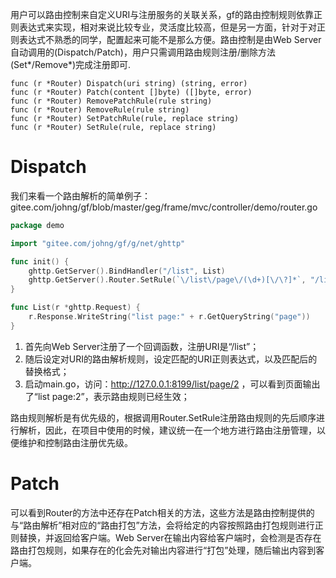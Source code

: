 用户可以路由控制来自定义URI与注册服务的关联关系，gf的路由控制规则依靠正则表达式来实现，相对来说比较专业，灵活度比较高，但是另一方面，针对于对正则表达式不熟悉的同学，配置起来可能不是那么方便。路由控制是由Web Server自动调用的(Dispatch/Patch)，用户只需调用路由规则注册/删除方法(Set*/Remove*)完成注册即可.

    func (r *Router) Dispatch(uri string) (string, error)
    func (r *Router) Patch(content []byte) ([]byte, error)
    func (r *Router) RemovePatchRule(rule string)
    func (r *Router) RemoveRule(rule string)
    func (r *Router) SetPatchRule(rule, replace string)
    func (r *Router) SetRule(rule, replace string)

# Dispatch
我们来看一个路由解析的简单例子：
gitee.com/johng/gf/blob/master/geg/frame/mvc/controller/demo/router.go
```go
package demo

import "gitee.com/johng/gf/g/net/ghttp"

func init() {
    ghttp.GetServer().BindHandler("/list", List)
    ghttp.GetServer().Router.SetRule(`\/list\/page\/(\d+)[\/\?]*`, "/list?page=$1&")
}

func List(r *ghttp.Request) {
    r.Response.WriteString("list page:" + r.GetQueryString("page"))
}
```
1. 首先向Web Server注册了一个回调函数，注册URI是“/list”；
2. 随后设定对URI的路由解析规则，设定匹配的URI正则表达式，以及匹配后的替换格式；
3. 启动main.go，访问：http://127.0.0.1:8199/list/page/2 ，可以看到页面输出了“list page:2”，表示路由规则已经生效；

路由规则解析是有优先级的，根据调用Router.SetRule注册路由规则的先后顺序进行解析，因此，在项目中使用的时候，建议统一在一个地方进行路由注册管理，以便维护和控制路由注册优先级。

# Patch

可以看到Router的方法中还存在Patch相关的方法，这些方法是路由控制提供的与“路由解析”相对应的“路由打包”方法，会将给定的内容按照路由打包规则进行正则替换，并返回给客户端。Web Server在输出内容给客户端时，会检测是否存在路由打包规则，如果存在的化会先对输出内容进行“打包”处理，随后输出内容到客户端。